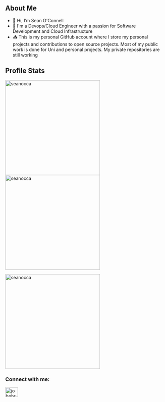 ## About Me

- 👋 Hi, I’m Sean O'Connell
- 👀 I'm a Devops/Cloud Engineer with a passion for Software Development and Cloud Infrastructure
- 📥 This is my personal GitHub account where I store my personal projects and contributions to open source projects. Most of my public work is done for Uni and personal projects. My private repositories are still working

## Profile Stats

<p><img align="left" src="https://github-readme-stats.vercel.app/api/top-langs?username=seanocca&show_icons=true&locale=en&layout=compact&theme=vue-dark" alt="seanocca" width="300" /></p>

<p>&nbsp;<img align="center" src="https://github-readme-stats.vercel.app/api?username=seanocca&layout=compact&show_icons=true&locale=en&include_all_commits=true&theme=vue-dark" alt="seanocca" width="300"/></p>

<p><img align="center" src="https://github-readme-streak-stats.herokuapp.com/?user=seanocca&theme=vue-dark&count_private=true&layout=compact" alt="seanocca" width="300"/></p>

<h3 align="left">Connect with me:</h3>
<p align="left">
<a href="https://www.linkedin.com/in/sean-o-connell-101313109/" target="blank"><img align="center" src="https://raw.githubusercontent.com/rahuldkjain/github-profile-readme-generator/master/src/images/icons/Social/linked-in-alt.svg" alt="johnbrsantias" height="30" width="40" /></a>
</p>